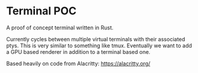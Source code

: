 # Terminal POC

A proof of concept terminal written in Rust.

Currently cycles between multiple virtual terminals with their associated ptys.  This is very similar to something like tmux.  Eventually we want to add a GPU based renderer in addition to a terminal based one.

Based heavily on code from Alacritty: https://alacritty.org/
